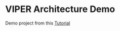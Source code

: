 #  VIPER Architecture Demo

Demo project from this [Tutorial](https://www.kodeco.com/8440907-getting-started-with-the-viper-architecture-pattern)
